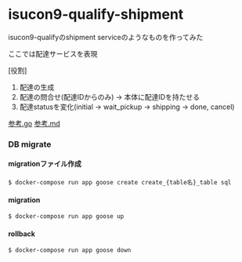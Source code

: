# isucon9-qualify-shipment
isucon9-qualifyのshipment serviceのようなものを作ってみた

ここでは配達サービスを表現

[役割]
1. 配達の生成
2. 配達の問合せ(配達IDからのみ) -> 本体に配達IDを持たせる
3. 配達statusを変化(initial -> wait_pickup -> shipping -> done, cancel)

[参考.go](https://github.com/isucon/isucon9-qualify/blob/1409a5ca6883f343e024a72fb1fa6227fa57b293/bench/server/shipment.go)
[参考.md](https://github.com/isucon/isucon9-qualify/blob/master/webapp/docs/EXTERNAL_SERVICE_SPEC.md)



### DB migrate

#### migrationファイル作成
```
$ docker-compose run app goose create create_{table名}_table sql
```

#### migration
```
$ docker-compose run app goose up
```

#### rollback
```
$ docker-compose run app goose down
```
